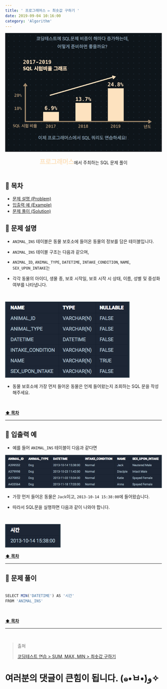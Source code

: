 ```yaml
---
title: ' 프로그래머스 ▻ 최솟값 구하기 '
date: 2019-09-04 10:16:00
category: 'Algorithm'
---
```


![](../../images/sql/logo.png)

<center><strong style="color:#FDE2BF; font-size: 20px;">프로그래머스</strong>에서 주최하는 SQL 문제 풀이</center>

<br />

## **💎 목차**

- [문제 설명 (Problem)](#-문제-설명)
- [입출력 예 (Example)](#-입출력-예)
- [문제 풀이 (Solution)](#-문제-풀이)

## **📕 문제 설명**

- `ANIMAL_INS` 테이블은 동물 보호소에 들어온 동물의 정보를 담은 테이블입니다.

- `ANIMAL_INS` 테이블 구조는 다음과 같으며,

- `ANIMAL_ID`, `ANIMAL_TYPE`, `DATETIME`, `INTAKE_CONDITION`, `NAME`, `SEX_UPON_INTAKE`는

- 각각 동물의 아이디, 생물 종, 보호 시작일, 보호 시작 시 상태, 이름, 성별 및 중성화 여부를 나타냅니다.

<br />

![](../../images/sql/table.1.png)
<br />

- 동물 보호소에 가장 먼저 들어온 동물은 언제 들어왔는지 조회하는 SQL 문을 작성해주세요.

<br />

**[⬆ 목차](#-목차)**

---

## **📙 입출력 예**

- 예를 들어 `ANIMAL_INS` 테이블이 다음과 같다면

![](../../images/sql/sum,max,min/2-1.example.png)
<br />

- 가장 먼저 들어온 동물은 `Jack`이고, `2013-10-14 15:38:00`에 들어왔습니다.

- 따라서 SQL문을 실행하면 다음과 같이 나와야 합니다.

<br />

![](../../images/sql/sum,max,min/2-2.example.png)
<br />

**[⬆ 목차](#-목차)**

---

## **📘 문제 풀이**

```js

SELECT MIN('DATETIME') AS '시간'
FROM 'ANIMAL_INS'

```

<br />

**[⬆ 목차](#-목차)**

---

<br />

> 출처
>
> <a href="https://programmers.co.kr/learn/courses/30/lessons/59038" target="_blank">코딩테스트 연습 > SUM, MAX, MIN > 최솟값 구하기</a>

# 여러분의 댓글이 큰힘이 됩니다. (๑•̀ㅂ•́)و✧
